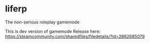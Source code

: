 # liferp
The non-serious roleplay gamemode

This is dev version of gamemode
Release here: https://steamcommunity.com/sharedfiles/filedetails/?id=2862685079
